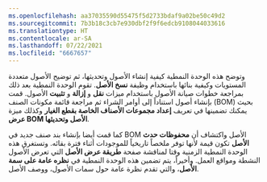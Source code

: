 ```yaml
---
ms.openlocfilehash: aa37035590d55475f5d2733bdaf9a02be50c49d2
ms.sourcegitcommit: 7b3b18c3cb7e930dbf2f9f6edcb9108044033616
ms.translationtype: HT
ms.contentlocale: ar-SA
ms.lasthandoff: 07/22/2021
ms.locfileid: "6667657"
---
```

وتوضح هذه الوحدة النمطية كيفية إنشاء الأصول وتحديثها، ثم توضيح الأصول متعددة المستويات وكيفية بنائها باستخدام وظيفة **نسخ الأصل**. تقوم الوحدة النمطية بعد ذلك بمراجعة خطوات صيانة الأصول باستخدام ميزات **نقل** و **إزالة** و **تثبيت** الأصول. قمت بإنشاء أصول استناداً إلى أوامر الشراء ثم مراجعة قائمة مكونات الصنف (BOM) بحيث يمكنك تضمينها في تعريف **إعداد مجموعات الأصناف الخاصة بقطع الغيار** وكذلك ميزة **عرض BOM الأصل وتحديثها**.

كما قمت أيضا بإنشاء بند صنف جديد في BOM الأصل واكتشاف أن **محفوظات حدث الأصل** تكون قيمة لأنها توفر ملخصاً تاريخياً للموجودات أثناء فترة بقائه. وتستغرق هذه الوحدة النمطية الزمنية وقتا لمناقشة صفحة **طريقة عرض الأصل** التي تعرض الأصول النشطة ومواقع العمل. وأخيراً، يتم تضمين هذه الوحدة النمطية في **نظره عامة على سمة الأصل**، والتي تقدم نظرة عامة حول سمات الأصول، ووصف الأصل. 

